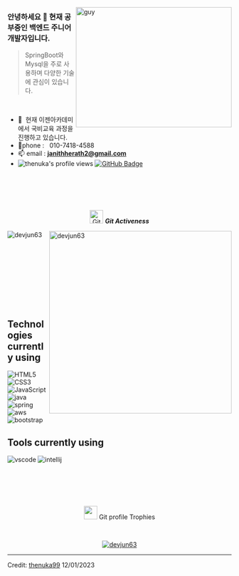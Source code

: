 <img align="right" height="270px" alt="guy" width="350" src="https://i.pinimg.com/originals/e4/26/70/e426702edf874b181aced1e2fa5c6cde.gif" /> </a>
 
### 안녕하세요 👋 현재 공부중인 백엔드 주니어 개발자입니다.

> SpringBoot와 Mysql을 주로 사용하며 다양한 기술에 관심이 있습니다.
<br />

- 🌱 &nbsp;현재 이젠아카데미에서 국비교육 과정을 진행하고 있습니다.
- 📱phone : &nbsp; 010-7418-4588
- 📫 email : **janithherath2@gmail.com**
- 	<img src="https://komarev.com/ghpvc/?username=devjun63&label=Profile%20views&color=brightgreen&style=plastic" alt="thenuka's profile views" /> 
	<a href="https://github.com/devjun63?tab=followers"><img src="https://img.shields.io/github/followers/devjun63?label=Followers&style=social" alt="GitHub Badge"></a>
<br><br><br><br>

<p align="center">
 <img src="https://media.giphy.com/media/W5eoZHPpUx9sapR0eu/giphy.gif" width="30" alt="Git"/>&nbsp;<i><b>Git Activeness</b></i>
</p>
 
<p>
 <img align="left" src="https://github-readme-stats.vercel.app/api/top-langs?username=devjun63&langs_count=10&show_icons=true&locale=en&layout=compact&theme=chartreuse-dark" alt="devjun63" />
</p>
<p>&nbsp;<img align="right" src="https://github-readme-stats.vercel.app/api?username=devjun63&show_icons=true&locale=en&theme=chartreuse-dark" alt="devjun63" width="410"/>
</p>

<br><br><br><br><br><br><br><br>

## Technologies currently using


<div>
  <img  alt="HTML5" src="https://img.shields.io/badge/html5-%23E34F26.svg?style=for-the-badge&logo=html5&logoColor=white"/>
  <img  alt="CSS3" src="https://img.shields.io/badge/css3-%231572B6.svg?style=for-the-badge&logo=css3&logoColor=white"/>
  <img  alt="JavaScript" src="https://img.shields.io/badge/javascript-%23323330.svg?style=for-the-badge&logo=javascript&logoColor=%23F7DF1E"/>
  <img  alt="java" src ="https://img.shields.io/badge/Java-ED8B00?style=for-the-badge&logo=java&logoColor=white"/>
  <img  alt="spring" src ="https://img.shields.io/badge/Spring-6DB33F?style=for-the-badge&logo=spring&logoColor=white"/>
  <img  alt="aws" src ="https://img.shields.io/badge/Amazon_AWS-232F3E?style=for-the-badge&logo=amazon-aws&logoColor=white"/>
  <img  alt="bootstrap" src ="https://img.shields.io/badge/Bootstrap-563D7C?style=for-the-badge&logo=bootstrap&logoColor=white"/>
 
</div>

## Tools currently using


<div>
  <img  alt="vscode" src="https://img.shields.io/badge/Visual_Studio_Code-0078D4?style=for-the-badge&logo=visual%20studio%20code&logoColor=white"/> 
  <img  alt="intellij" src="https://img.shields.io/badge/IntelliJ_IDEA-000000.svg?style=for-the-badge&logo=intellij-idea&logoColor=white"/> 
  

 </div>
 
<br><br><br><br>

<p align="center">
 <img src="https://media.giphy.com/media/QaMcXSekUWx7aogAUr/giphy.gif" width="30" />&nbsp;Git profile Trophies
</p>
<br>

<p align="center">
 <a href="https://github.com/ryo-ma/github-profile-trophy">
  <img src="https://github-profile-trophy.vercel.app/?username=devjun63&layout=compact&theme=algolia" alt="devjun63" />
 </a>
</p>


[linkedin]: https://www.linkedin.com/in/janith-thenuka-herath-1345661a5 

------
Credit: [thenuka99](https://github.com/devjun63)
12/01/2023

